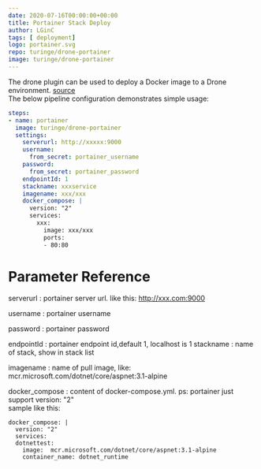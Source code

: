 ```yaml
---
date: 2020-07-16T00:00:00+00:00
title: Portainer Stack Deploy
author: LGinC
tags: [ deployment]
logo: portainer.svg
repo: turinge/drone-portainer
image: turinge/drone-portainer
---
```


The drone plugin can be used to deploy a Docker image to a Drone environment. [source](https://github.com/LGinC/drone-portainer) <br>
The below pipeline configuration demonstrates simple usage:

```yaml
steps:
- name: portainer
  image: turinge/drone-portainer
  settings:
    serverurl: http://xxxxx:9000
    username: 
      from_secret: portainer_username
    password:
      from_secret: portainer_password
    endpointId: 1
    stackname: xxxservice
    imagename: xxx/xxx
    docker_compose: |
      version: "2"
      services:
        xxx:
          image: xxx/xxx
          ports:
          - 80:80
```
# Parameter Reference

serverurl
: portainer server url. like this: http://xxx.com:9000

username
: portainer username

password
: portainer password

endpointId
: portainer endpoint id,default 1, localhost is 1
stackname
: name of stack, show in stack list

imagename
: name of pull image, like: mcr.microsoft.com/dotnet/core/aspnet:3.1-alpine

docker_compose
: content of docker-compose.yml. ps: portainer just support version: "2"  <br>
sample like this:<br>
```
docker_compose: |
  version: "2"
  services:
  dotnettest:
    image:  mcr.microsoft.com/dotnet/core/aspnet:3.1-alpine
    container_name: dotnet_runtime
```
